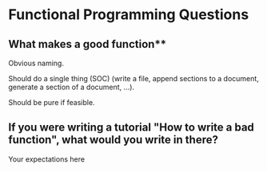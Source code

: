  # Functional Programming Questions

## What makes a good function**
Obvious naming.

Should do a single thing (SOC) (write a file, append sections to a document, generate a section of a document, ...).

Should be pure if feasible.
 
## If you were writing a tutorial "How to write a bad function", what would you write in there?
Your expectations here